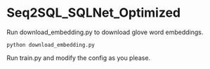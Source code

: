 # Seq2SQL_SQLNet_Optimized

Run download_embedding.py to download glove word embeddings.

```python download_embedding.py```

Run train.py and modify the config as you please.
